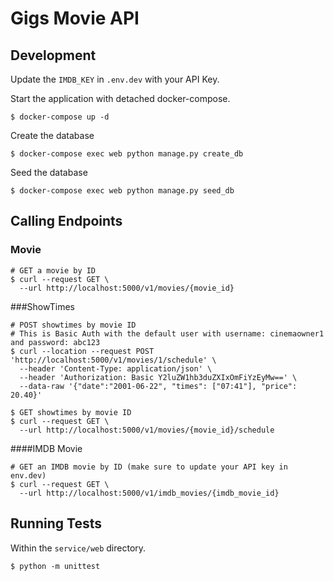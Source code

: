 # Gigs Movie API

## Development
Update the `IMDB_KEY` in `.env.dev` with your API Key.  

Start the application with detached docker-compose.
```
$ docker-compose up -d
```

Create the database
```
$ docker-compose exec web python manage.py create_db
```

Seed the database
```
$ docker-compose exec web python manage.py seed_db
```

## Calling Endpoints
### Movie
```
# GET a movie by ID
$ curl --request GET \
  --url http://localhost:5000/v1/movies/{movie_id}
```

###ShowTimes
```
# POST showtimes by movie ID
# This is Basic Auth with the default user with username: cinemaowner1 and password: abc123
$ curl --location --request POST 'http://localhost:5000/v1/movies/1/schedule' \
  --header 'Content-Type: application/json' \
  --header 'Authorization: Basic Y2luZW1hb3duZXIxOmFiYzEyMw==' \
  --data-raw '{"date":"2001-06-22", "times": ["07:41"], "price": 20.40}'
```

```
$ GET showtimes by movie ID
$ curl --request GET \
  --url http://localhost:5000/v1/movies/{movie_id}/schedule
```

####IMDB Movie
```
# GET an IMDB movie by ID (make sure to update your API key in env.dev)
$ curl --request GET \
  --url http://localhost:5000/v1/imdb_movies/{imdb_movie_id}
```

## Running Tests
Within the `service/web` directory.
```
$ python -m unittest
```

